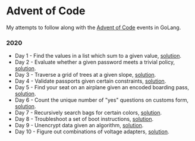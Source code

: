 # Advent of Code

My attempts to follow along with the [Advent of Code](https://adventofcode.com) events in GoLang.

### 2020

* Day 1 - Find the values in a list which sum to a given value, [solution](./2020/day01.go). 
* Day 2 - Evaluate whether a given password meets a trivial policy, [solution](./2020/day02.go).
* Day 3 - Traverse a grid of trees at a given slope, [solution](./2020/day03.go).
* Day 4 - Validate passports given certain constraints, [solution](./2020/day04.go).
* Day 5 - Find your seat on an airplane given an encoded boarding pass, [solution](./2020/day05.go).
* Day 6 - Count the unique number of "yes" questions on customs form, [solution](./2020/day06.go).
* Day 7 - Recursively search bags for certain colors, [solution](./2020/day07.go).
* Day 8 - Troubleshoot a set of boot instructions, [solution](./2020/day08.go).
* Day 9 - Unencrypt data given an algorithm, [solution](./2020/day09.go).
* Day 10 - Figure out combinations of voltage adapters, [solution](./2020/day10.go).